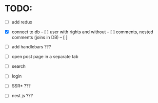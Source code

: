 # TODO: 

- [ ] add redux 
- [x] connect to db
– [ ] user with rights and without 
– [ ] comments, nested comments (joins in DB)
– [ ] 
- [ ] add handlebars ???
- [ ] open post page in a separate tab
- [ ] search
- [ ] login 
- [ ] SSR* ???
- [ ] nest js ???






